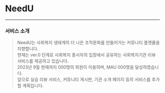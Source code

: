 # NeedU

***
### 서비스 소개
> NeedU는 사회복지 생태계의 더 나은 조직문화를 만들어가는 커뮤니티 플랫폼을 지향합니다.   
> 현재는 ver.0 단계로 사회복지 종사자의 입장에서 공유하는 사회복지기관 리뷰 서비스를 제공하고 있습니다.   
> 2023년 9월 현재까지 000명의 회원이 이용하며, MAU 000명을 달성하였습니다.   
> 앞으로 실습 리뷰 서비스, 커뮤니티 게시판, 기관 소개 페이지 등의 서비스를 추가할 계획입니다.
